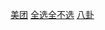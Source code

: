 [美团](http://572348326.github.io/html+css/美团.html)
[全选全不选](http://572348326.github.io/javascript/全选全不选效果.html)
[八卦](http://572348326.github.io/html+css/八卦.html)